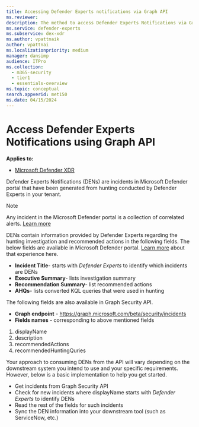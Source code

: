 ```yaml
---
title: Accessing Defender Experts notifications via Graph API
ms.reviewer:
description: The method to access Defender Experts Notifications via Graph security API
ms.service: defender-experts
ms.subservice: dex-xdr
ms.author: vpattnaik
author: vpattnai
ms.localizationpriority: medium
manager: dansimp
audience: ITPro
ms.collection:
  - m365-security
  - tier1
  - essentials-overview
ms.topic: conceptual
search.appverid: met150
ms.date: 04/15/2024
---
```


# Access Defender Experts Notifications using Graph API

**Applies to:**

- [Microsoft Defender XDR](https://go.microsoft.com/fwlink/?linkid=2118804)

Defender Experts Notifications (DENs) are incidents in Microsoft Defender portal that have been generated from hunting conducted by Defender Experts in your tenant.

> [!NOTE]
> Any incident in the Microsoft Defender portal is a collection of correlated alerts. [Learn more](/graph/api/resources/security-incident)

DENs contain information provided by Defender Experts regarding the hunting investigation and recommended actions in the following fields. The below fields are available in Microsoft Defender portal. [Learn more](../defender/onboarding-defender-experts-for-hunting#receive-defender-experts-notifications) about that experience here.

- **Incident Title**- starts with _Defender Experts_ to identify which incidents are DENs
- **Executive Summary**- lists investigation summary
- **Recommendation Summary**- list recommended actions
- **AHQs**- lists converted KQL queries that were used in hunting

The following fields are also available in Graph Security API.

- **Graph endpoint** -  https://graph.microsoft.com/beta/security/incidents 
- **Fields names** - corresponding to above mentioned fields

1. displayName
2. description
3. recommendedActions
4. recommendedHuntingQuries

Your approach to consuming DENs from the API will vary depending on the downstream system you intend to use and your specific requirements. However, below is a basic implementation to help you get started.

- Get incidents from Graph Security API
- Check for new incidents where displayName starts with _Defender Experts_ to identify DENs
- Read the rest of the fields for such incidents
- Sync the DEN information into your downstream tool (such as ServiceNow, etc.)
